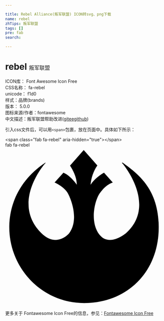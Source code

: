 ```yaml
---

title: Rebel Alliance(叛军联盟) ICON转svg、png下载
name: rebel
zhTips: 叛军联盟
tags: []
pre: fab
search: 

---
```


# rebel  <small style="font-size: 60%;font-weight: 100">叛军联盟</small>


<div class="detail-page">
<p>
<span>
ICON库：
<span class="badge-secondary badge">Font Awesome Icon Free</span> 
</span>
<br/>
<span>
CSS名称：
<span class="badge-secondary badge">fa-rebel</span> 
</span>
<br/>
<span>
unicode：
<span class="badge-secondary badge">f1d0</span> 
<copy-btn content='f1d0' btn-title=""></copy-btn>
<copy-btn :content='String.fromCodePoint(parseInt("f1d0", 16))' btn-title="复制U"></copy-btn>
</span><br/><span>样式：<span class="badge-light badge">品牌(brands)</span></span>
<br/>
<span>
版本：
<span class="badge-secondary badge">5.0.0</span> 
</span>
<br/>
<span>图标来源/作者：<span class="badge-light badge">fontawesome</span></span> 
<br/>
<span class="zh-detail">中文描述：<span class="badge-primary badge">叛军联盟</span><span class="help-link"><span>帮助改进</span>(<a href="https://gitee.com/liuwave/icon-helper/edit/master/json/fontawesome/brands/rebel.json" target="_blank" rel="noopener noreferrer">gitee</a><a href="https://github.com/liuwave/icon-helper/edit/master/json/fontawesome/brands/rebel.json" target="_blank" rel="noopener noreferrer">github</a></span>)</span><br/>
</p>
</div>
<div class="alert alert-dark">
  <i class="fab fa-rebel fa-xs"></i>
  <i class="fab fa-rebel fa-sm"></i>
  <i class="fab fa-rebel fa-lg"></i>
  <i class="fab fa-rebel fa-2x"></i>
  <i class="fab fa-rebel fa-3x"></i>
  <i class="fab fa-rebel fa-5x"></i>
  <i class="fab fa-rebel fa-7x"></i>
</div>
<div>
  <p>引入css文件后，可以用<code>&lt;span&gt;</code>包裹，放在页面中。具体如下所示：    
  </p>
  <div class="alert alert-primary" style="font-size: 14px">
    &lt;span class="fab fa-rebel" aria-hidden="true"&gt;&lt;/span&gt;
    <copy-btn content='<span class="fab fa-rebel" aria-hidden="true"></span>'></copy-btn>
  </div>
  <div class="alert alert-secondary">
    <i class="fab fa-rebel"
    style="font-size: 24px"
    aria-hidden="true"></i> fab fa-rebel
    <copy-btn content="fab fa-rebel" btn-title="复制图标名称"></copy-btn>
  </div>
</div>
<div id="svg" class="svg-wrap">
<svg xmlns="http://www.w3.org/2000/svg" viewBox="0 0 512 512"><path d="M256.5 504C117.2 504 9 387.8 13.2 249.9 16 170.7 56.4 97.7 129.7 49.5c.3 0 1.9-.6 1.1.8-5.8 5.5-111.3 129.8-14.1 226.4 49.8 49.5 90 2.5 90 2.5 38.5-50.1-.6-125.9-.6-125.9-10-24.9-45.7-40.1-45.7-40.1l28.8-31.8c24.4 10.5 43.2 38.7 43.2 38.7.8-29.6-21.9-61.4-21.9-61.4L255.1 8l44.3 50.1c-20.5 28.8-21.9 62.6-21.9 62.6 13.8-23 43.5-39.3 43.5-39.3l28.5 31.8c-27.4 8.9-45.4 39.9-45.4 39.9-15.8 28.5-27.1 89.4.6 127.3 32.4 44.6 87.7-2.8 87.7-2.8 102.7-91.9-10.5-225-10.5-225-6.1-5.5.8-2.8.8-2.8 50.1 36.5 114.6 84.4 116.2 204.8C500.9 400.2 399 504 256.5 504z"/></svg>
</div>
<detail full-name='fa-rebel'></detail>
    
<div><p>更多关于  Fontawesome Icon Free的信息，参见：<a target="_blank" href="https://iconhelper.cn/fontawesome.html">Fontawesome Icon Free</a>
</p></div>
